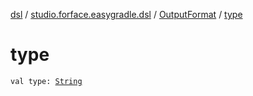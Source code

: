 [dsl](../../index.md) / [studio.forface.easygradle.dsl](../index.md) / [OutputFormat](index.md) / [type](./type.md)

# type

`val type: `[`String`](https://kotlinlang.org/api/latest/jvm/stdlib/kotlin/-string/index.html)